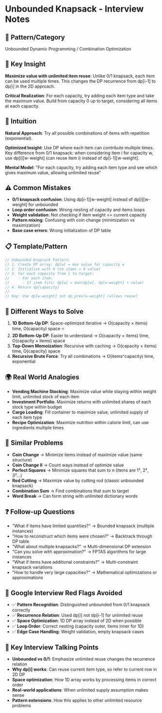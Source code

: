 # Unbounded Knapsack - Interview Notes

## 🔧 Pattern/Category

Unbounded Dynamic Programming / Combination Optimization

## 🔑 Key Insight

**Maximize value with unlimited item reuse**: Unlike 0/1 knapsack, each item can be used multiple times. This changes the DP recurrence from dp[i-1] to dp[i] in the 2D approach.

**Critical Realization**: For each capacity, try adding each item type and take the maximum value. Build from capacity 0 up to target, considering all items at each capacity.

## 🧠 Intuition

**Natural Approach**: Try all possible combinations of items with repetition (exponential).

**Optimized Insight**: Use DP where each item can contribute multiple times. Key difference from 0/1 knapsack: when considering item i for capacity w, use dp[i][w-weight] (can reuse item i) instead of dp[i-1][w-weight].

**Mental Model**: "For each capacity, try adding each item type and see which gives maximum value, allowing unlimited reuse"

## ⚠️ Common Mistakes

- **0/1 knapsack confusion**: Using dp[i-1][w-weight] instead of dp[i][w-weight] for unbounded
- **Loop order confusion**: Wrong nesting of capacity and items loops
- **Weight validation**: Not checking if item weight <= current capacity
- **Pattern mixing**: Confusing with coin change (minimization vs maximization)
- **Base case errors**: Wrong initialization of DP table

## 📋 Template/Pattern

```javascript
// Unbounded Knapsack Pattern:
// 1. Create DP array: dp[w] = max value for capacity w
// 2. Initialize with 0 (no items = 0 value)
// 3. For each capacity from 1 to target:
//    - For each item:
//      - If item fits: dp[w] = max(dp[w], dp[w-weight] + value)
// 4. Return dp[capacity]
//
// Key: Use dp[w-weight] not dp_prev[w-weight] (allows reuse)
```

## 🔄 Different Ways to Solve

1. **1D Bottom-Up DP**: Space-optimized iterative → O(capacity × items) time, O(capacity) space ⭐
2. **2D Bottom-Up DP**: Easier to understand → O(capacity × items) time, O(capacity × items) space
3. **Top-Down Memoization**: Recursive with caching → O(capacity × items) time, O(capacity) space
4. **Recursive Brute Force**: Try all combinations → O(items^capacity) time, exponential

## 🌍 Real World Analogies

- **Vending Machine Stocking**: Maximize value while staying within weight limit, unlimited stock of each item
- **Investment Portfolio**: Maximize returns with unlimited shares of each stock type within budget
- **Cargo Loading**: Fill container to maximize value, unlimited supply of each item type
- **Recipe Optimization**: Maximize nutrition within calorie limit, can use ingredients multiple times

## 🔗 Similar Problems

- **Coin Change** → Minimize items instead of maximize value (same structure)
- **Coin Change II** → Count ways instead of optimize value
- **Perfect Squares** → Minimize squares that sum to n (items are 1², 2², 3²...)
- **Rod Cutting** → Maximize value by cutting rod (classic unbounded knapsack)
- **Combination Sum** → Find combinations that sum to target
- **Word Break** → Can form string with unlimited dictionary words

## ❓ Follow-up Questions

- "What if items have limited quantities?" → Bounded knapsack (multiple instances)
- "How to reconstruct which items were chosen?" → Backtrack through DP table
- "What about multiple knapsacks?" → Multi-dimensional DP extension
- "Can you solve with approximation?" → FPTAS algorithms for large instances
- "What if items have additional constraints?" → Multi-constraint knapsack variations
- "How to handle very large capacities?" → Mathematical optimizations or approximations

## 🚨 Google Interview Red Flags Avoided

- ✅ **Pattern Recognition**: Distinguished unbounded from 0/1 knapsack correctly
- ✅ **Recurrence Relation**: Used dp[i] not dp[i-1] for unlimited reuse
- ✅ **Space Optimization**: 1D DP array instead of 2D when possible
- ✅ **Loop Order**: Correct nesting (capacity outer, items inner for 1D)
- ✅ **Edge Case Handling**: Weight validation, empty knapsack cases

## 🎯 Key Interview Talking Points

- **Unbounded vs 0/1**: Emphasize unlimited reuse changes the recurrence relation
- **Why dp[i] works**: Can reuse current item type, so refer to current row in 2D DP
- **Space optimization**: How 1D array works by processing items in correct order
- **Real-world applications**: When unlimited supply assumption makes sense
- **Pattern extensions**: How this applies to other unlimited resource problems
